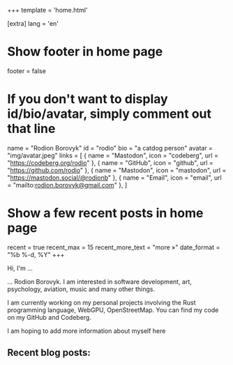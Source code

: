 +++
template = 'home.html'

[extra]
lang = 'en'

# Show footer in home page
footer = false

# If you don't want to display id/bio/avatar, simply comment out that line
name = "Rodion Borovyk"
id = "rodio"
bio = "a catdog person"
avatar = "img/avatar.jpeg"
links = [
    { name = "Mastodon", icon = "codeberg", url = "https://codeberg.org/rodio" },
    { name = "GitHub", icon = "github", url = "https://github.com/rodio" },
    { name = "Mastodon", icon = "mastodon", url = "https://mastodon.social/@rodionb" },
    { name = "Email", icon = "email", url = "mailto:rodion.borovyk@gmail.com" },
]

# Show a few recent posts in home page
recent = true
recent_max = 15
recent_more_text = "more »"
date_format = "%b %-d, %Y"
+++

Hi, I'm ...

... Rodion Borovyk. I am interested in software development, art, psychology, aviation, music and many other things.

I am currently working on my personal projects involving the Rust programming language, WebGPU, OpenStreetMap.
You can find my code on my GitHub and Codeberg.

I am hoping to add more information about myself here

## Recent blog posts:
